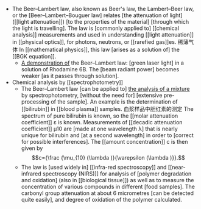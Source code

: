 - The Beer–Lambert law, also known as Beer's law, the Lambert–Beer law, or the [Beer–Lambert–Bouguer law] relates [the attenuation of light]([[light attenuation]]) [to the properties of the material] [through which the light is travelling]. The law is [commonly applied to] [[chemical analysis]] measurements and used in understanding [[light attenuation]] in [[physical optics]], for photons, neutrons, or [[rarefied gas]]es. 稀薄气体 In [[mathematical physics]], this law [arises as a solution of] the [[BGK equation]].
    - [A demonstration of](https://en.wikipedia.org/wiki/File:Beer%E2%80%93Lambert_law_in_solution.JPG) the Beer–Lambert law: [green laser light] in a solution of Rhodamine 6B. The [beam radiant power] becomes weaker [as it passes through solution].
- Chemical analysis by [[spectrophotometry]]
    - The Beer–Lambert law [can be applied to] [the analysis of a mixture]([[mixture]]) by spectrophotometry, [without the need for] [extensive pre-processing of the sample]. An example is the determination of [[bilirubin]] in [[blood plasma]] samples. 血浆样品中胆红素的测定 The spectrum of pure bilirubin is known, so the [[molar attenuation coefficient]] ε is known. Measurements of [[decadic attenuation coefficient]] μ10 are [made at one wavelength λ] that is nearly unique for bilirubin and [at a second wavelength] in order to [correct for possible interferences]. The [[amount concentration]] c is then given by $$c={\frac  {\mu_{10} (\lambda )}{\varepsilon (\lambda )}}.$$
    - The law is [used widely in] [[infra-red spectroscopy]] and [[near-infrared spectroscopy (NIRS)]] for analysis of [polymer degradation and oxidation] (also in [[biological tissue]]) as well as to measure the concentration of various compounds in different [food samples]. The carbonyl group attenuation at about 6 micrometres [can be detected quite easily], and degree of oxidation of the polymer calculated.

